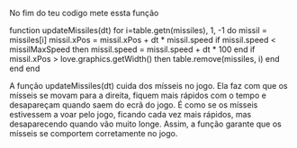 
No fim do teu codigo mete essta função

  function updateMissiles(dt)
    for i=table.getn(missiles), 1, -1 do
      missil = missiles[i]
      missil.xPos = missil.xPos + dt * missil.speed
      if missil.speed < missilMaxSpeed then
        missil.speed = missil.speed + dt * 100
      end
      if missil.xPos > love.graphics.getWidth() then
        table.remove(missiles, i)
      end
    end
  end 

A função updateMissiles(dt) cuida dos mísseis no jogo. Ela faz com que os mísseis se movam para a direita, fiquem mais rápidos com o tempo e desapareçam quando saem do ecrã do jogo. É como se os mísseis estivessem a voar pelo jogo, ficando cada vez mais rápidos, mas desaparecendo quando vão muito longe. Assim, a função garante que os mísseis se comportem corretamente no jogo.